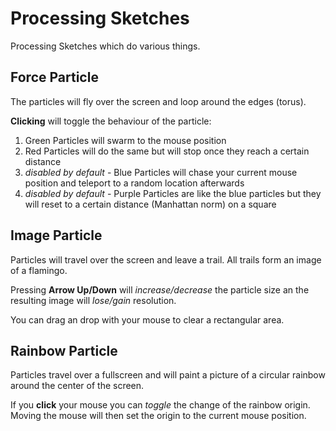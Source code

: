 # Processing Sketches
Processing Sketches which do various things.

## Force Particle
The particles will fly over the screen and loop around the edges (torus).

**Clicking** will toggle the behaviour of the particle:

1. Green Particles will swarm to the mouse position
2. Red Particles will do the same but will stop once they reach a certain distance
3. *disabled by default* - Blue Particles will chase your current mouse position and teleport to a random location afterwards
4. *disabled by default* - Purple Particles are like the blue particles but they will reset to a certain distance (Manhattan norm) on a square 

## Image Particle
Particles will travel over the screen and leave a trail. All trails form an image of a flamingo. 

Pressing **Arrow Up/Down** will *increase/decrease* the particle size an the resulting image will *lose/gain* resolution.

You can drag an drop with your mouse to clear a rectangular area.

## Rainbow Particle
Particles travel over a fullscreen and will paint a picture of a circular rainbow around the center of the screen.

If you **click** your mouse you can *toggle* the change of the rainbow origin. Moving the mouse will then set the origin to the current mouse position. 
